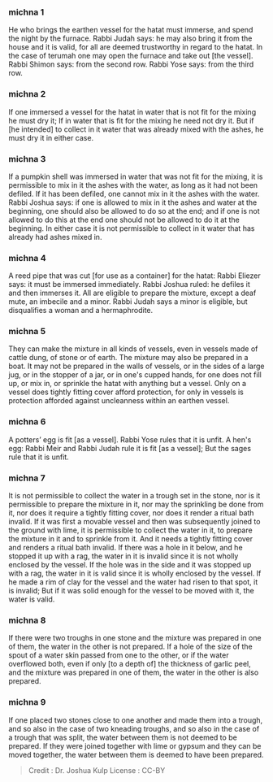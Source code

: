 
### michna 1
He who brings the earthen vessel for the hatat must immerse, and spend the night by the furnace. Rabbi Judah says: he may also bring it from the house and it is valid, for all are deemed trustworthy in regard to the hatat. In the case of terumah one may open the furnace and take out [the vessel]. Rabbi Shimon says: from the second row. Rabbi Yose says: from the third row.

### michna 2
If one immersed a vessel for the hatat in water that is not fit for the mixing he must dry it; If in water that is fit for the mixing he need not dry it. But if [he intended] to collect in it water that was already mixed with the ashes, he must dry it in either case.

### michna 3
If a pumpkin shell was immersed in water that was not fit for the mixing, it is permissible to mix in it the ashes with the water, as long as it had not been defiled. If it has been defiled, one cannot mix in it the ashes with the water. Rabbi Joshua says: if one is allowed to mix in it the ashes and water at the beginning, one should also be allowed to do so at the end; and if one is not allowed to do this at the end one should not be allowed to do it at the beginning. In either case it is not permissible to collect in it water that has already had ashes mixed in.

### michna 4
A reed pipe that was cut [for use as a container] for the hatat: Rabbi Eliezer says: it must be immersed immediately. Rabbi Joshua ruled: he defiles it and then immerses it. All are eligible to prepare the mixture, except a deaf mute, an imbecile and a minor. Rabbi Judah says a minor is eligible, but disqualifies a woman and a hermaphrodite.

### michna 5
They can make the mixture in all kinds of vessels, even in vessels made of cattle dung, of stone or of earth. The mixture may also be prepared in a boat. It may not be prepared in the walls of vessels, or in the sides of a large jug, or in the stopper of a jar, or in one's cupped hands, for one does not fill up, or mix in, or sprinkle the hatat with anything but a vessel. Only on a vessel does tightly fitting cover afford protection, for only in vessels is protection afforded against uncleanness within an earthen vessel.

### michna 6
A potters’ egg is fit [as a vessel]. Rabbi Yose rules that it is unfit. A hen's egg: Rabbi Meir and Rabbi Judah rule it is fit [as a vessel]; But the sages rule that it is unfit.

### michna 7
It is not permissible to collect the water in a trough set in the stone, nor is it permissible to prepare the mixture in it, nor may the sprinkling be done from it, nor does it require a tightly fitting cover, nor does it render a ritual bath invalid. If it was first a movable vessel and then was subsequently joined to the ground with lime, it is permissible to collect the water in it, to prepare the mixture in it and to sprinkle from it. And it needs a tightly fitting cover and renders a ritual bath invalid. If there was a hole in it below, and he stopped it up with a rag, the water in it is invalid since it is not wholly enclosed by the vessel. If the hole was in the side and it was stopped up with a rag, the water in it is valid since it is wholly enclosed by the vessel. If he made a rim of clay for the vessel and the water had risen to that spot, it is invalid; But if it was solid enough for the vessel to be moved with it, the water is valid.

### michna 8
If there were two troughs in one stone and the mixture was prepared in one of them, the water in the other is not prepared. If a hole of the size of the spout of a water skin passed from one to the other, or if the water overflowed both, even if only [to a depth of] the thickness of garlic peel, and the mixture was prepared in one of them, the water in the other is also prepared.

### michna 9
If one placed two stones close to one another and made them into a trough, and so also in the case of two kneading troughs, and so also in the case of a trough that was split, the water between them is not deemed to be prepared. If they were joined together with lime or gypsum and they can be moved together, the water between them is deemed to have been prepared.

>Credit : Dr. Joshua Kulp
>License : CC-BY